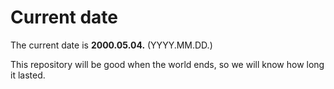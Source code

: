 # Current date

The current date is **2000.05.04.** (YYYY.MM.DD.)

This repository will be good when the world ends, so we will know how long it lasted.